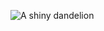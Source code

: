 ![A shiny dandelion](http://www.oldfashionedfamilies.com/wp-content/uploads/2015/04/Dandelion_sun.jpg)